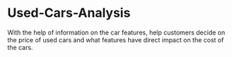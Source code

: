 # Used-Cars-Analysis
With the help of information on the car features, help customers decide on the price of used cars and what features have direct impact on the cost of the cars.

